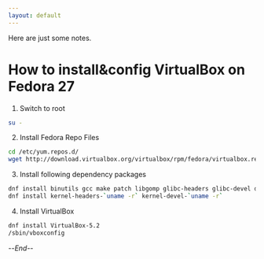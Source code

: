 ```yaml
---
layout: default
---
```


Here are just some notes.

# How to install&config VirtualBox on Fedora 27

1. Switch to root

```bash
su -
```

2. Install Fedora Repo Files

```bash
cd /etc/yum.repos.d/
wget http://download.virtualbox.org/virtualbox/rpm/fedora/virtualbox.repo
```

3. Install following dependency packages

```bash
dnf install binutils gcc make patch libgomp glibc-headers glibc-devel dkms
dnf install kernel-headers-`uname -r` kernel-devel-`uname -r`
```

4. Install VirtualBox

```bash
dnf install VirtualBox-5.2
/sbin/vboxconfig
```

--*End*--

